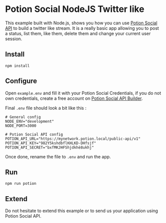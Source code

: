 # Potion Social NodeJS Twitter like

This example built with Node.js, shows you how you can use [Potion Social API](https://potion.social/ "Potion Social API") to build a twitter like stream. It is a really basic app allowing you to post a status, list them, like them, delete them and change your current user session.

## Install

`npm install`

## Configure

Open `example.env` and fill it with your Potion Social Credentials, if you do not own credentials, create a free account on [Potion Social API Builder](https://api.potion.social/ "Potion Social API Builder").

Final `.env` file should look a bit like this :

```
# General config
NODE_ENV="development"
NODE_PORT=3000

# Potion Social API config
POTION_API_URL="https://mynetwork.potion.local/public-api/v1"
POTION_API_KEY="982Y5kshdbflKHLKD-DHfsjf"
POTION_API_SECRET="bxfMKJHFShjdkhè8ukhj"
```

Once done, rename the file to `.env` and run the app.

## Run

`npm run potion`

## Extend

Do not hesitate to extend this example or to send us your application using Potion Social API.
